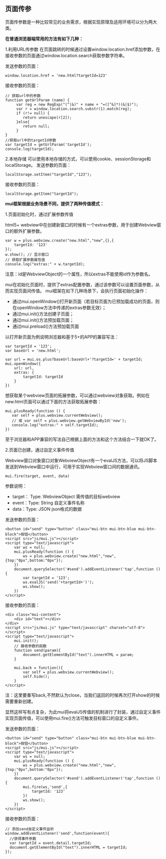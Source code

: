 ## 页面传参

页面传参数是一种比较常见的业务需求，根据实现原理及适用环境可以分为两大类。

**在普通浏览器端常用的方法有如下几种：**

1.利用URL传参数
在页面跳转的时候通过设置window.location.href添加参数，在接收参数的页面通过window.location.search获取参数字符串。

发送参数的页面：
```
window.location.href = 'new.html?targetId=123'
```
接收参数的页面：
```
// 获取url中的参数
function getUrlParam (name) {
     var reg = new RegExp("(^|&)" + name + "=([^&]*)(&|$)");
     var r = window.location.search.substr(1).match(reg);
     if (r!= null) {
     	return unescape(r[2]);
     }else{
     	return null;
     }
}    
//获取url中的targetId参数
var targetId = getUrlParam('targetId');
console.log(targetId);
```

2.本地存储
可以使用本地存储的方式，可以使用cookie、sessionStorage和localStorage。
发送参数的页面：
```
localStorage.setItem("targetId","123");
```
接收参数的页面：
```
localStorage.getItem("targetId");
```

**mui框架根据业务场景不同，提供了两种传值模式：**

1.页面初始化时，通过扩展参数传值

html5+ webview中在创建新窗口的时候有一个extras参数，用于创建Webview窗口的额外扩展参数。
```
var w = plus.webview.create("new.html","new",{},{
	targetId: '123'
});
w.show(); // 显示窗口
// 获取扩展参数属性值
console.log("extras:" + w.targetId);
```
注意：id是WebviewObject的一个属性，所以extras不能使用id作为参数名。

mui在初始化页面时，提供了extras配置参数，通过该参数可以设置页面参数，从而实现页面间传值。
mui框架在如下几种场景下，会执行页面初始化操作：
- 通过mui.openWindow()打开新页面（若目标页面为已预加载成功的页面，则在openWindow方法中传递的extras参数无效）；
- 通过mui.init()方法创建子页面；
- 通过mui.init()方法预加载页面；
- 通过mui.preload()方法预加载页面

以打开新页面为例说明浏览器和基于5+的APP的兼容写法：
```
var targetId = '123';
var baseUrl = 'new.html';

var url = mui.os.plus?baseUrl:baseUrl+'?targetId=' + targetId;	
mui.openWindow({
    url: url,
    extras: {
    	targetId: targetId
    }
})
```

想获取某个webview页面的拓展参数，可以通过webview对象获取。例如在new.html页面可以通过下面的方法获取拓展参数：
```
mui.plusReady(function () {
   var self = plus.webview.currentWebview();
   // 或 var self = plus.webview.getWebviewById('new');
   console.log("extras:" + self.targetId);
})
```
至于浏览器和APP兼容的写法自己根据上面的方法和这个方法结合一下就OK了。

2.页面已创建，通过自定义事件传值

Webview窗口对象窗口对象WebviewObject有一个evalJS方法，可以将JS脚本发送到Webview窗口中运行，可用于实现Webview窗口间的数据通讯。
```
mui.fire(target, event, data)
```
参数说明：
- target： Type: WebviewObject 需传值的目标webview
- event：Type: String 自定义事件名称
- data：Type: JSON json格式的数据

发送参数的页面：
```
<button id="send" type="button" class="mui-btn mui-btn-blue mui-btn-block">按钮</button>
<script src="js/mui.js"></script>
<script type="text/javascript">
	var ws = null;
	mui.plusReady(function () {
	    ws = plus.webview.create("new.html","new",{top:"0px",bottom:"0px"});
	})
	document.querySelector('#send').addEventListener('tap',function () {
		var targetId = '123';
	    ws.evalJS('send('+targetId+')');
		ws.show();
	})
</script>
```

接收参数的页面：
```
<div class="mui-content">
    <div id="text"></div>
</div>
<script src="js/mui.js" type="text/javascript" charset="utf-8"></script>
<script type="text/javascript">
	mui.init();
	// 接收参数的函数
	function send(param){
		document.getElementById("text").innerHTML = param;
	} 
	
	mui.back = function(){
		var self = plus.webview.currentWebview();
		self.hide();
	}
</script>
```
注：这里要重写back,不然默认为close，当我们返回的时候再次打开show的时候需要重新创建。

显然这样写有点复杂，为此mui将evalJS传值的机制进行了封装，通过自定义事件实现页面传值，可以使用mui.fire()方法可触发目标窗口的自定义事件。

发送参数的页面：
```
<button id="send" type="button" class="mui-btn mui-btn-blue mui-btn-block">按钮</button>
<script src="js/mui.js"></script>
<script type="text/javascript">
	var ws = null;
	mui.plusReady(function () {
	    ws = plus.webview.create("new.html","new",{top:"0px",bottom:"0px"});
	})
	document.querySelector('#send').addEventListener('tap',function () {
	    mui.fire(ws,'send',{
	    	targetId: '123'
	    })
		ws.show();
	})
</script>
```
接收参数的页面：
```
// 添加send自定义事件监听
window.addEventListener('send',function(event){
  //获得事件参数
  var targetId = event.detail.targetId;
  document.getElementById("text").innerHTML = targetId;
});
```